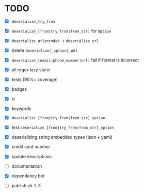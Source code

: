 # TODO

* [x] `deserialize_try_from`

* [x] `deserialize_[from|try_from|from_str]` for `Option`

* [x] `deserialize_urlencoded` -> `deserialize_url`

* [x] delete `deserialize[_option]_u64`

* [x] `deserialize_[email|phone_number|url]` fail if format is
  incorrect

* [x] all regex lazy static

* [x] tests (95%+ coverage)

* [x] badges

* [x] ci

* [x] keywords

* [x] `deserialize_[from|try_from|from_str]_option`

* [x] test `deserialize_[from|try_from|from_str]_option`

* [x] deserializing string embedded types (json + yaml)

* [x] credit card number

* [x] update descriptions

* [ ] documentation

* [x] dependency bot

* [ ] publish `v0.2.0`
